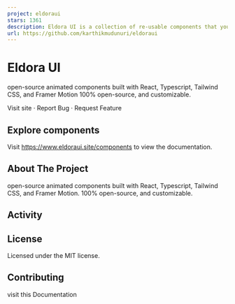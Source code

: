 ```yaml
---
project: eldoraui
stars: 1361
description: Eldora UI is a collection of re-usable components that you can copy and paste into your web apps. It primarily features components, blocks, and templates.
url: https://github.com/karthikmudunuri/eldoraui
---
```


Eldora UI
=========

open-source animated components built with React, Typescript, Tailwind CSS, and Framer Motion 100% open-source, and customizable.

Visit site · Report Bug · Request Feature

Explore components
------------------

Visit https://www.eldoraui.site/components to view the documentation.

About The Project
-----------------

open-source animated components built with React, Typescript, Tailwind CSS, and Framer Motion. 100% open-source, and customizable.

Activity
--------

License
-------

Licensed under the MIT license.

Contributing
------------

visit this Documentation
